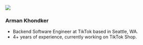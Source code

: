 [<img src="https://img.shields.io/badge/linkedin-%230077B5.svg?&style=for-the-badge&logo=linkedin&logoColor=white" />](https://www.linkedin.com/in/armankhondker)

### Arman Khondker

- Backend Software Engineer at TikTok based in Seattle, WA.
- 4+ years of experience, currently working on TikTok Shop.
